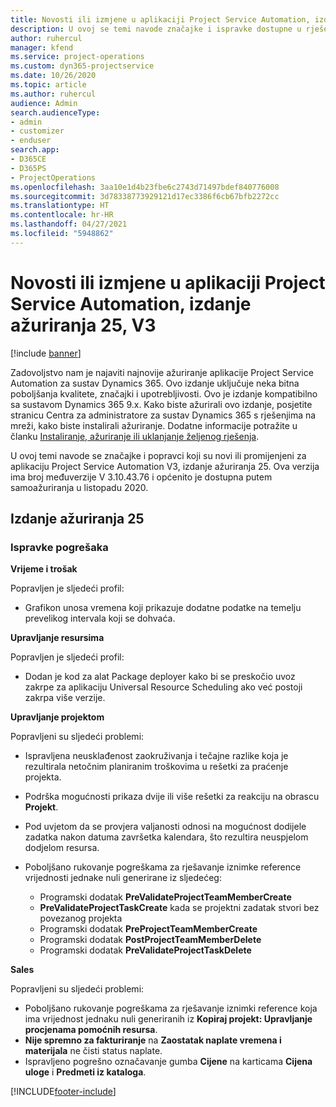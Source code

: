 ```yaml
---
title: Novosti ili izmjene u aplikaciji Project Service Automation, izdanje ažuriranja 25, V3
description: U ovoj se temi navode značajke i ispravke dostupne u rješenju Project Service Automation, izdanje ažuriranja 25, V3.
author: ruhercul
manager: kfend
ms.service: project-operations
ms.custom: dyn365-projectservice
ms.date: 10/26/2020
ms.topic: article
ms.author: ruhercul
audience: Admin
search.audienceType:
- admin
- customizer
- enduser
search.app:
- D365CE
- D365PS
- ProjectOperations
ms.openlocfilehash: 3aa10e1d4b23fbe6c2743d71497bdef840776008
ms.sourcegitcommit: 3d78338773929121d17ec3386f6cb67bfb2272cc
ms.translationtype: HT
ms.contentlocale: hr-HR
ms.lasthandoff: 04/27/2021
ms.locfileid: "5948862"
---
```

# <a name="whats-new-or-changed-in-project-service-automation-update-release-25-v3"></a>Novosti ili izmjene u aplikaciji Project Service Automation, izdanje ažuriranja 25, V3

[!include [banner](../includes/psa-now-project-operations.md)]

Zadovoljstvo nam je najaviti najnovije ažuriranje aplikacije Project Service Automation za sustav Dynamics 365. Ovo izdanje uključuje neka bitna poboljšanja kvalitete, značajki i upotrebljivosti. Ovo je izdanje kompatibilno sa sustavom Dynamics 365 9.x. Kako biste ažurirali ovo izdanje, posjetite stranicu Centra za administratore za sustav Dynamics 365 s rješenjima na mreži, kako biste instalirali ažuriranje. Dodatne informacije potražite u članku [Instaliranje, ažuriranje ili uklanjanje željenog rješenja](/power-platform/admin/install-remove-preferred-solution).

U ovoj temi navode se značajke i popravci koji su novi ili promijenjeni za aplikaciju Project Service Automation V3, izdanje ažuriranja 25. Ova verzija ima broj međuverzije V 3.10.43.76 i općenito je dostupna putem samoažuriranja u listopadu 2020.

## <a name="update-release-25"></a>Izdanje ažuriranja 25

### <a name="bug-fixes"></a>Ispravke pogrešaka

**Vrijeme i trošak**

Popravljen je sljedeći profil:

- Grafikon unosa vremena koji prikazuje dodatne podatke na temelju prevelikog intervala koji se dohvaća.

**Upravljanje resursima**

Popravljen je sljedeći profil:

- Dodan je kod za alat Package deployer kako bi se preskočio uvoz zakrpe za aplikaciju Universal Resource Scheduling ako već postoji zakrpa više verzije.

**Upravljanje projektom**

Popravljeni su sljedeći problemi:

- Ispravljena neusklađenost zaokruživanja i tečajne razlike koja je rezultirala netočnim planiranim troškovima u rešetki za praćenje projekta.
- Podrška mogućnosti prikaza dvije ili više rešetki za reakciju na obrascu **Projekt**.
- Pod uvjetom da se provjera valjanosti odnosi na mogućnost dodijele zadatka nakon datuma završetka kalendara, što rezultira neuspjelom dodjelom resursa.
- Poboljšano rukovanje pogreškama za rješavanje iznimke reference vrijednosti jednake nuli generirane iz sljedećeg:

    - Programski dodatak **PreValidateProjectTeamMemberCreate**
    - **PreValidateProjectTaskCreate** kada se projektni zadatak stvori bez povezanog projekta
    - Programski dodatak **PreProjectTeamMemberCreate**
    - Programski dodatak **PostProjectTeamMemberDelete**
    - Programski dodatak **PreValidateProjectTaskDelete**

**Sales**

Popravljeni su sljedeći problemi:

- Poboljšano rukovanje pogreškama za rješavanje iznimki reference koja ima vrijednost jednaku nuli generiranih iz **Kopiraj projekt: Upravljanje procjenama pomoćnih resursa**.
- **Nije spremno za fakturiranje** na **Zaostatak naplate vremena i materijala** ne čisti status naplate.
- Ispravljeno pogrešno označavanje gumba **Cijene** na karticama **Cijena uloge** i **Predmeti iz kataloga**.


[!INCLUDE[footer-include](../includes/footer-banner.md)]